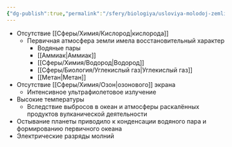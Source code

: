 ```yaml
---
{"dg-publish":true,"permalink":"/sfery/biologiya/usloviya-molodoj-zemli/","tags":["Эволюция"]}
---
```


- Отсутствие [[Сферы/Химия/Кислород\|кислорода]]
	- Первичная атмосфера земли имела восстановительный характер 
		- Водяные пары 
		- [[Аммиак\|Аммиак]]
		- [[Сферы/Химия/Водород\|Водород]]
		- [[Сферы/Биология/Углекислый газ\|Углекислый газ]]
		- [[Метан\|Метан]]
- Отсутствие [[Сферы/Химия/Озон\|озонового]] экрана
	- Интенсивное ультрафиолетовое излучение 
- Высокие температуры 
	- Вследствие выбросов в океан и атмосферы раскалённых продуктов вулканической деятельности 
- Остывание планеты приводило к конденсации водяного пара и формированию первичного океана 
- Электрические разряды молний 